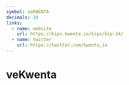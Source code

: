 ```yaml
---
symbol: veKWENTA
decimals: 18
links:
  - name: website
    url: https://kips.kwenta.io/kips/kip-34/
  - name: twitter
    url: https://twitter.com/kwenta_io
---
```


# veKwenta
